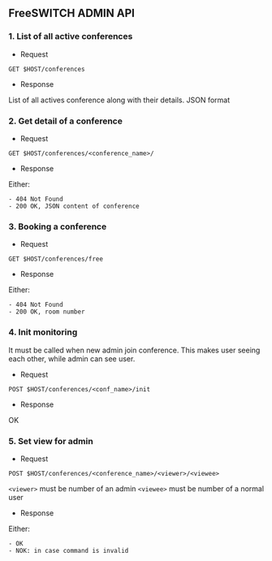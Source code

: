 FreeSWITCH ADMIN API
--------------------


### 1. List of all active conferences

- Request

```
GET $HOST/conferences
```

 - Response

List of all actives conference along with their details. JSON format



### 2. Get detail of a conference

- Request

```
GET $HOST/conferences/<conference_name>/
```

- Response

Either:

    - 404 Not Found
    - 200 OK, JSON content of conference

### 3. Booking a conference

- Request
```
GET $HOST/conferences/free
```

- Response

Either:

    - 404 Not Found
    - 200 OK, room number

### 4. Init monitoring

It must be called when new admin join conference. This makes user seeing each other, while admin can see user.

- Request

```
POST $HOST/conferences/<conf_name>/init
```

- Response

OK

### 5. Set view for admin

- Request

```
POST $HOST/conferences/<conference_name>/<viewer>/<viewee>
```

`<viewer>` must be number of an admin
`<viewee>` must be number of a normal user
- Response

Either:

    - OK
    - NOK: in case command is invalid




